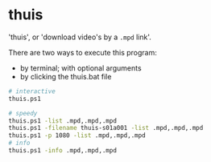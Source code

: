 # thuis

'thuis', or 'download video's by a `.mpd` link'.

There are two ways to execute this program:

- by terminal; with optional arguments
- by clicking the thuis.bat file


```sh
# interactive
thuis.ps1
```

```sh
# speedy
thuis.ps1 -list .mpd,.mpd,.mpd
thuis.ps1 -filename thuis-s01a001 -list .mpd,.mpd,.mpd
thuis.ps1 -p 1080 -list .mpd,.mpd,.mpd
# info
thuis.ps1 -info .mpd,.mpd,.mpd
```
